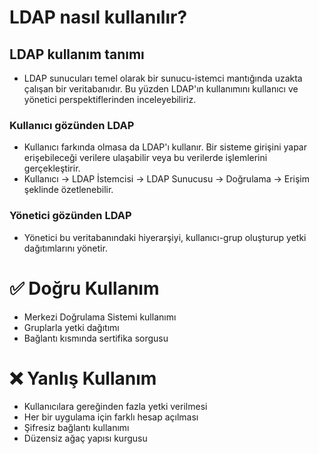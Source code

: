 # LDAP nasıl kullanılır?
## LDAP kullanım tanımı
- LDAP sunucuları temel olarak bir sunucu-istemci mantığında uzakta çalışan bir veritabanıdır. Bu yüzden LDAP'ın kullanımını kullanıcı ve yönetici perspektiflerinden inceleyebiliriz.
### Kullanıcı gözünden LDAP
- Kullanıcı farkında olmasa da LDAP'ı kullanır. Bir sisteme girişini yapar erişebileceği verilere ulaşabilir veya bu verilerde işlemlerini gerçekleştirir.
- Kullanıcı -> LDAP İstemcisi -> LDAP Sunucusu -> Doğrulama -> Erişim şeklinde özetlenebilir.
### Yönetici gözünden LDAP
- Yönetici bu veritabanındaki hiyerarşiyi, kullanıcı-grup oluşturup yetki dağıtımlarını yönetir.
# ✅ Doğru Kullanım
- Merkezi Doğrulama Sistemi kullanımı
- Gruplarla yetki dağıtımı
- Bağlantı kısmında sertifika sorgusu
# ❌ Yanlış Kullanım
- Kullanıcılara gereğinden fazla yetki verilmesi
- Her bir uygulama için farklı hesap açılması
- Şifresiz bağlantı kullanımı
- Düzensiz ağaç yapısı kurgusu

